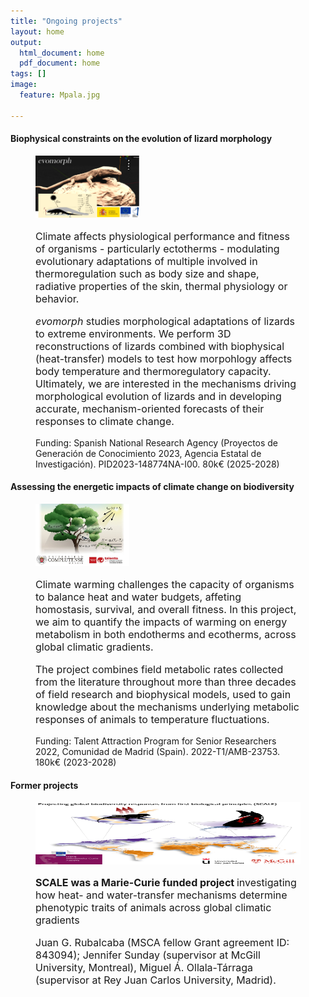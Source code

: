 ```yaml
---
title: "Ongoing projects"
layout: home
output:
  html_document: home
  pdf_document: home
tags: []
image:
  feature: Mpala.jpg

---
```

<h4> Biophysical constraints on the evolution of lizard morphology </h4>
<figure class = "half">
  <img src="/images/evomorph.png" height="100px" width="166px">
  <p style="font-size:16px; "> Climate affects physiological performance and fitness of organisms - particularly ectotherms - modulating evolutionary adaptations of multiple involved in thermoregulation such as body size and shape, radiative properties of the skin, thermal physiology or behavior. </p>
  <p style="font-size:16px; "> <i> evomorph </i> studies morphological adaptations of lizards to extreme environments. We perform 3D reconstructions of lizards combined with biophysical (heat-transfer) models to test how morpohlogy affects body temperature and thermoregulatory capacity. Ultimately, we are interested in the mechanisms driving morphological evolution of lizards and in developing accurate, mechanism-oriented forecasts of their responses to climate change. </p>
  <p style="font-size:14px; "> Funding: Spanish National Research Agency (Proyectos de Generación de Conocimiento 2023, Agencia Estatal de Investigación). PID2023-148774NA-I00. 80k€ (2025-2028)</p>
</figure>

<h4> Assessing the energetic impacts of climate change on biodiversity </h4>
<figure class = "half">
  <img src="/images/TCAM.jpg" height="100px" width="150px">
  <p style="font-size:16px; "> Climate warming challenges the capacity of organisms to balance heat and water budgets, affeting homostasis, survival, and overall fitness. In this project, we aim to quantify the impacts of warming on energy metabolism in both endotherms and ecotherms, across global climatic gradients. </p>
  <p style="font-size:16px; "> The project combines field metabolic rates collected from the literature throughout more than three decades of field research and biophysical models, used to gain knowledge about the mechanisms underlying metabolic responses of animals to temperature fluctuations. </p>
  <p style="font-size:14px; "> Funding: Talent Attraction Program for Senior Researchers 2022, Comunidad de Madrid (Spain). 2022-T1/AMB-23753. 180k€ (2023-2028) </p>
</figure>

<h4> Former projects </h4>
<figure class = "half">
  <a href = "https://cordis.europa.eu/article/id/443204-predicting-organismal-environment-interactions-under-climatic-scenarios"> <img src="/images/SCALE.png"  height="100px" width="1660px"> </a>
  <p style="font-size:16px; "><b>SCALE was a Marie-Curie funded project </b> investigating how heat- and water-transfer mechanisms determine phenotypic traits of animals across global 
    climatic gradients </p>
  <p style="font-size:16px; "> Juan G. Rubalcaba (MSCA fellow Grant agreement ID: 843094); Jennifer Sunday (supervisor at McGill University, Montreal), Miguel Á. Ollala-Tárraga (supervisor at Rey Juan Carlos
    University, Madrid).</p>
</figure>


